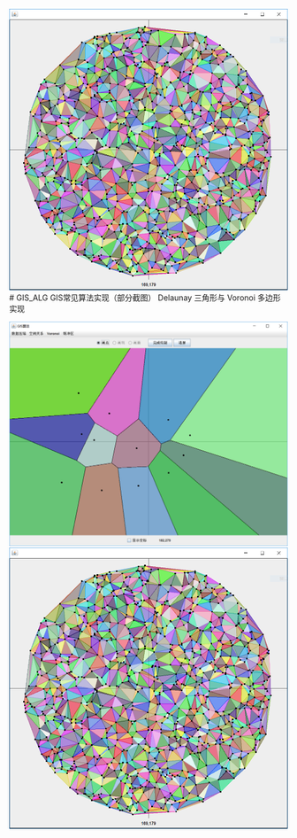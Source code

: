 ![输入图片说明](img/delaunay.png)# GIS_ALG
GIS常见算法实现（部分截图）
Delaunay 三角形与 Voronoi 多边形实现

![输入图片说明](img/paint.png)
![输入图片说明](img/delaunay.png)
